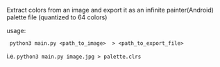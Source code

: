 Extract colors from an image and export it as an infinite painter(Android) palette file (quantized to 64 colors)


usage:

``` python3 main.py <path_to_image>  > <path_to_export_file>```


i.e. ```python3 main.py image.jpg > palette.clrs```

